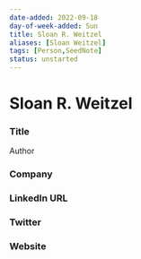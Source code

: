 ```yaml
---
date-added: 2022-09-18
day-of-week-added: Sun
title: Sloan R. Weitzel
aliases: [Sloan Weitzel]
tags: [Person,SeedNote]
status: unstarted
---
```


# Sloan R. Weitzel

### Title
Author

### Company


### LinkedIn URL


### Twitter


### Website






